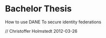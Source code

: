 Bachelor Thesis
===============
How to use DANE To secure identity federations

// Christoffer Holmstedt 2012-03-26
